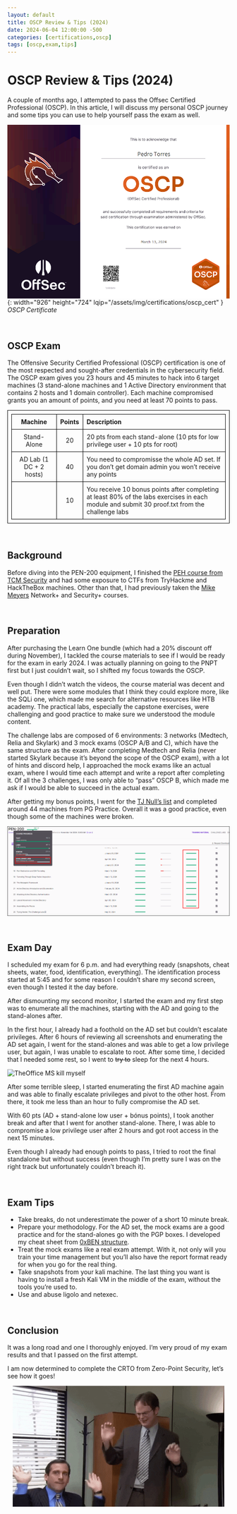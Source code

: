 ```yaml
---
layout: default
title: OSCP Review & Tips (2024)
date: 2024-06-04 12:00:00 -500
categories: [certifications,oscp]
tags: [oscp,exam,tips]
---
```


# OSCP Review & Tips (2024)

A couple of months ago, I attempted to pass the Offsec Certified Professional (OSCP). In this article, I will discuss my personal OSCP journey and some tips you can use to help yourself pass the exam as well.

![OSCP certificate](/assets/img/certifications/oscp_cert.png){: width="926" height="724" lqip="/assets/img/certifications/oscp_cert" }
_OSCP Certificate_

&nbsp;  

## OSCP Exam

The Offensive Security Certified Professional (OSCP) certification is one of the most respected and sought-after credentials in the cybersecurity field. The OSCP exam gives you 23 hours and 45 minutes to hack into 6 target machines (3 stand-alone machines and 1 Active Directory environment that contains 2 hosts and 1 domain controller). Each machine compromised grants you an amount of points, and you need at least 70 points to pass.

<style>
  table, th, td {
    border: 1px solid black;
    border-collapse: collapse;
    padding: 8px;
  }

  img {
    display: block;
    margin-left: auto;
    margin-right: auto;
  }
</style>

| Machine | Points | Description |
| :------: | :---: | :--- |
| Stand-Alone | 20 | 20 pts from each stand-alone (10 pts for low privilege user + 10 pts for root) |
| AD Lab (1 DC + 2 hosts) | 40 | You need to compromisse the whole AD set. If you don’t get domain admin you won’t receive any points |
| | 10 | You receive 10 bonus points after completing at least 80% of the labs exercises in each module and submit 30 proof.txt from the challenge labs |

&nbsp;  

## Background

Before diving into the PEN-200 equipment, I finished the [PEH course from TCM Security][1] and had some exposure to CTFs from TryHackme and HackTheBox machines. Other than that, I had previously taken the [Mike Meyers][4] Network+ and Security+ courses.

&nbsp;  

## Preparation

After purchasing the Learn One bundle (which had a 20% discount off during November), I tackled the course materials to see if I would be ready for the exam in early 2024. I was actually planning on going to the PNPT first but I just couldn’t wait, so I shifted my focus towards the OSCP.

Even though I didn’t watch the videos, the course material was decent and well put. There were some modules that I think they could explore more, like the SQLi one, which made me search for alternative resources like HTB academy. The practical labs, especially the capstone exercises, were challenging and good practice to make sure we understood the module content.

The challenge labs are composed of 6 environments: 3 networks (Medtech, Relia and Skylark) and 3 mock exams (OSCP A/B and C), which have the same structure as the exam. After completing Medtech and Relia (never started Skylark because it’s beyond the scope of the OSCP exam), with a lot of hints and discord help, I approached the mock exams like an actual exam, where I would time each attempt and write a report after completing it. Of all the 3 challenges, I was only able to “pass” OSCP B, which made me ask if I would be able to succeed in the actual exam.

After getting my bonus points, I went for the [TJ Null’s list][2] and completed around 44 machines from PG Practice. Overall it was a good practice, even though some of the machines were broken.

![OSCP bonus points](/assets/img/certifications/oscp_bonus.png)

&nbsp;  

## Exam Day

I scheduled my exam for 6 p.m. and had everything ready (snapshots, cheat sheets, water, food, identification, everything). The identification process started at 5:45 and for some reason I couldn’t share my second screen, even though I tested it the day before.

After dismounting my second monitor, I started the exam and my first step was to enumerate all the machines, starting with the AD and going to the stand-alones after.

In the first hour, I already had a foothold on the AD set but couldn’t escalate privileges. After 6 hours of reviewing all screenshots and enumerating the AD set again, I went for the stand-alones and was able to get a low privilege user, but again, I was unable to escalate to root. After some time, I decided that I needed some rest, so I went to ~~try to~~ sleep for the next 4 hours.  

![TheOffice MS kill myself](/assets/gifs/I_m_going_to_kill_myself_The_Office.gif)

After some terrible sleep, I started enumerating the first AD machine again and was able to finally escalate privileges and pivot to the other host. From there, it took me less than an hour to fully compromise the AD set.

With 60 pts (AD + stand-alone low user + bónus points), I took another break and after that I went for another stand-alone. There, I was able to compromise a low privilege user after 2 hours and got root access in the next 15 minutes.

Even though I already had enough points to pass, I tried to root the final standalone but without success (even though I’m pretty sure I was on the right track but unfortunately couldn’t breach it).

&nbsp;  

## Exam Tips

* Take breaks, do not underestimate the power of a short 10 minute break.
* Prepare your methodology. For the AD set, the mock exams are a good practice and for the stand-alones go with the PGP boxes. I developed my cheat sheet from [0xBEN structure][3].
* Treat the mock exams like a real exam attempt. With it, not only will you train your time management but you’ll also have the report format ready for when you go for the real thing.
* Take snapshots from your kali machine. The last thing you want is having to install a fresh Kali VM in the middle of the exam, without the tools you’re used to.
* Use and abuse ligolo and netexec.

&nbsp;  

## Conclusion

It was a long road and one I thoroughly enjoyed. I’m very proud of my exam results and that I passed on the first attempt. 

I am now determined to complete the CRTO from Zero-Point Security, let’s see how it goes!



![TheOffice MS and Dwight dancing](/assets/gifs/the-office-michael-scott.gif)

[1]: https://academy.tcm-sec.com/p/practical-ethical-hacking-the-complete-course
[2]: https://docs.google.com/spreadsheets/u/1/d/1dwSMIAPIam0PuRBkCiDI88pU3yzrqqHkDtBngUHNCw8/htmlview#
[3]: https://benheater.com/my-ctf-methodology/
[4]: https://www.udemy.com/user/mike-meyers/
